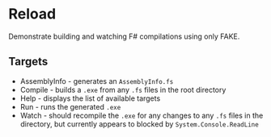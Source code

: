 # Reload

Demonstrate building and watching F# compilations using only FAKE.

## Targets

* AssemblyInfo - generates an `AssemblyInfo.fs`
* Compile - builds a `.exe` from any `.fs` files in the root directory
* Help - displays the list of available targets
* Run - runs the generated `.exe`
* Watch - should recompile the `.exe` for any changes to any `.fs` files in the directory, but currently appears to blocked by `System.Console.ReadLine`
